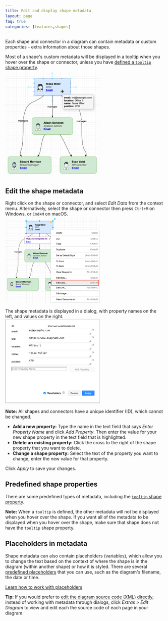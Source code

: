 ```yaml
---
title: Edit and display shape metadata
layout: page
faq: true
categories: [features,shapes]
---
```


Each shape and connector in a diagram can contain metadata or custom properties - extra information about those shapes. 

Most of a shape's custom metadata will be displayed in a tooltip when you hover over the shape or connector, unless you have [defined a ``tooltip`` shape property](/doc/faq/tooltips.html). 
<br /><img src="/assets/img/blog/metadata-hover.png" style="width=100%;max-width:300px;height:auto;" alt="The shape metadata will be displayed as a tooltip, unless a specific tooltip has been defined in the shape properties">

## Edit the shape metadata

Right click on the shape or connector, and select _Edit Data_ from the context menu. Alternatively, select the shape or connector then press ``Ctrl+M`` on Windows, or ``Cmd+M`` on macOS. 
<br /><img src="/assets/img/blog/metadata-edit.png" style="width=100%;max-width:300px;height:auto;" alt="Edit the shape properties via the context menu to change the metadata">

The shape metadata is displayed in a dialog, with property names on the left, and values on the right.
<br /><img src="/assets/img/blog/metadata-edit-shape-properties.png" style="width=100%;max-width:300px;height:auto;" alt="Edit the shape properties via the context menu to change the metadata">

**Note:** All shapes and connectors have a unique identifier (ID), which cannot be changed. 

* **Add a new property:** Type the name in the text field that says _Enter Property Name_ and click _Add Property_. Then enter the value for your new shape property in the text field that is highlighted. 
* **Delete an existing property:** Click the cross to the right of the shape property that you want to delete. 
* **Change a shape property:** Select the text of the property you want to change, enter the new value for that property. 

Click _Apply_ to save your changes. 

## Predefined shape properties

There are some predefined types of metadata, including the [``tooltip`` shape property](/doc/faq/tooltips.html). 

**Note:** When a ``tooltip`` is defined, the other metadata will not be displayed when you hover over the shape. If you want all of the metadata to be displayed when you hover over the shape, make sure that shape does not have the ``tooltip`` shape property.


## Placeholders in metadata

Shape metadata can also contain placeholders (variables), which allow you to change the text based on the context of where the shape is in the diagram (within another shape) or how it is styled. There are several [predefined placeholders](/doc/faq/predefined-placeholders.html) that you can use, such as the diagram's filename, the date or time. 

[Learn how to work with placeholders](/blog/placeholders.html)

**Tip:** If you would prefer to [edit the diagram source code (XML) directly](/doc/faq/diagram-source-edit.html), instead of working with metadata through dialogs, click _Extras > Edit Diagram_ to view and edit each the source code of each page in your diagram.

